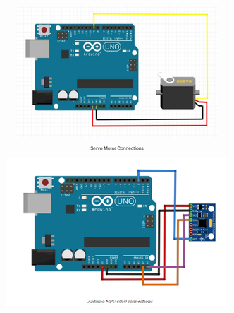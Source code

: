 <p align="center">
  <img width="460" height="300" src="Servo-Connections.png">
  <p align="center" style="font-size:10px">
    Servo Motor Connections
  </p>
</p>

<p align="center">
  <img width="520" height="340" src="MPU6050-Connections.png">
</p>



